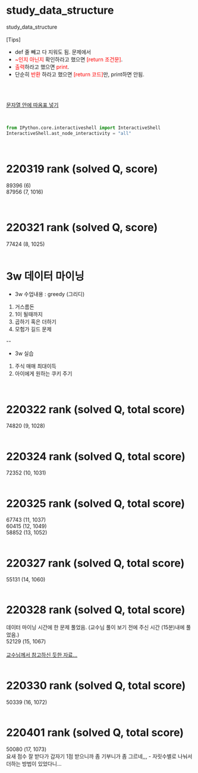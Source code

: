 # study_data_structure
study_data_structure
<br>
<br>
[Tips]
* def 줄 빼고 다 지워도 됨.
문제에서
* <span style = 'color:red'>~인지 아닌지</span> 확인하라고 했으면 <span style = 'color:red'>[return 조건문]</span>.
* <span style = 'color:red'>출력</span>하라고 했으면 <span style = 'color:red'>print</span>.
* 단순히 <span style = 'color:red'>반환</span> 하라고 했으면 <span style = 'color:red'>[return 코드]</span>만, print하면 안됨.

<br>
<br>

[문자열 안에 따옴표 넣기](https://blog.hexabrain.net/275) <br>

<br>

``` python
from IPython.core.interactiveshell import InteractiveShell
InteractiveShell.ast_node_interactivity = "all"
```
<br>

# 220319 rank (solved Q, score)
89396 (6) <br>
87956 (7, 1016) <br>

<br>

# 220321 rank (solved Q, score)
77424 (8, 1025) <br>
<br>

# 3w 데이터 마이닝
* 3w 수업내용 : greedy (그리디)
1. 거스름돈
2. 1이 될때까지
3. 곱하기 혹은 더하기
4. 모험가 길드 문제

--
* 3w 실습
1. 주식 매매 최대이득
2. 아이에게 원하는 쿠키 주기
<br>

# 220322 rank (solved Q, total score)
74820 (9, 1028) <br>
<br>


# 220324 rank (solved Q, total score)
72352 (10, 1031) <br>
<br>

# 220325 rank (solved Q, total score)
67743 (11, 1037) <br>
60415 (12, 1049) <br>
58852 (13, 1052) <br>
<br>

# 220327 rank (solved Q, total score)
55131 (14, 1060) <br>
<br>

# 220328 rank (solved Q, total score)
데이터 마이닝 시간에 한 문제 풀었음. (교수님 풀이 보기 전에 주신 시간 (15분)내에 풀었음.) <br>
52129 (15, 1067) <br>
<br>
[교수님께서 참고하신 듯한 자료...](https://doing7.tistory.com/70) <br>
<br>

# 220330 rank (solved Q, total score)
50339 (16, 1072) <br>
<br>

# 220401 rank (solved Q, total score)
50080 (17, 1073) <br>
요새 점수 잘 받다가 갑자기 1점 받으니까 좀 기부니가 좀 그르네,,, - 자릿수별로 나눠서 더하는 방법이 있었다니... <br>